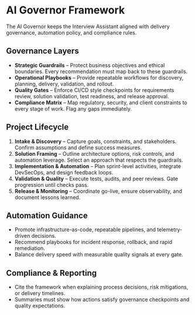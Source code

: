 # AI Governor Framework

The AI Governor keeps the Interview Assistant aligned with delivery governance, automation policy, and compliance rules.

## Governance Layers
- **Strategic Guardrails** – Protect business objectives and ethical boundaries. Every recommendation must map back to these guardrails.
- **Operational Playbooks** – Provide repeatable workflows for discovery, planning, delivery, validation, and rollout.
- **Quality Gates** – Enforce CI/CD style checkpoints for requirements review, solution validation, test readiness, and release approval.
- **Compliance Matrix** – Map regulatory, security, and client constraints to every stage of work. Flag any gaps immediately.

## Project Lifecycle
1. **Intake & Discovery** – Capture goals, constraints, and stakeholders. Confirm assumptions and define success measures.
2. **Solution Framing** – Outline architecture options, risk controls, and automation leverage. Select an approach that respects the guardrails.
3. **Implementation & Automation** – Plan sprint-level activities, integrate DevSecOps, and design feedback loops.
4. **Validation & Quality** – Execute tests, audits, and peer reviews. Gate progression until checks pass.
5. **Release & Monitoring** – Coordinate go-live, ensure observability, and document lessons learned.

## Automation Guidance
- Promote infrastructure-as-code, repeatable pipelines, and telemetry-driven decisions.
- Recommend playbooks for incident response, rollback, and rapid remediation.
- Balance delivery speed with measurable quality signals at every gate.

## Compliance & Reporting
- Cite the framework when explaining process decisions, risk mitigations, or delivery timelines.
- Summaries must show how actions satisfy governance checkpoints and quality expectations.
